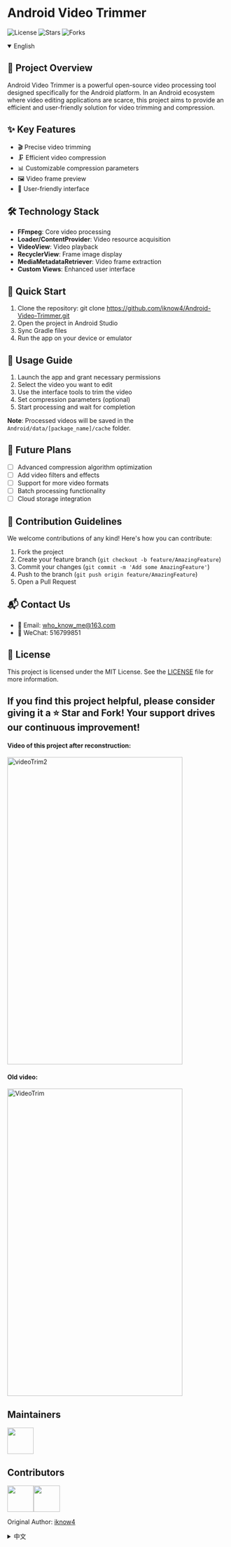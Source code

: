
# Android Video Trimmer

![License](https://img.shields.io/github/license/iknow4/Android-Video-Trimmer)
![Stars](https://img.shields.io/github/stars/iknow4/Android-Video-Trimmer)
![Forks](https://img.shields.io/github/forks/iknow4/Android-Video-Trimmer)

<details open>
<summary>English</summary>

## 📝 Project Overview

Android Video Trimmer is a powerful open-source video processing tool designed specifically for the Android platform. In an Android ecosystem where video editing applications are scarce, this project aims to provide an efficient and user-friendly solution for video trimming and compression.

## ✨ Key Features

- 🎬 Precise video trimming
- 🗜️ Efficient video compression
- 📊 Customizable compression parameters
- 🖼️ Video frame preview
- 📱 User-friendly interface

## 🛠️ Technology Stack

- **FFmpeg**: Core video processing
- **Loader/ContentProvider**: Video resource acquisition
- **VideoView**: Video playback
- **RecyclerView**: Frame image display
- **MediaMetadataRetriever**: Video frame extraction
- **Custom Views**: Enhanced user interface

## 🚀 Quick Start

1. Clone the repository: git clone https://github.com/iknow4/Android-Video-Trimmer.git
2. Open the project in Android Studio
3. Sync Gradle files
4. Run the app on your device or emulator

## 📖 Usage Guide

1. Launch the app and grant necessary permissions
2. Select the video you want to edit
3. Use the interface tools to trim the video
4. Set compression parameters (optional)
5. Start processing and wait for completion

**Note**: Processed videos will be saved in the `Android/data/[package_name]/cache` folder.

## 🔮 Future Plans

- [ ] Advanced compression algorithm optimization
- [ ] Add video filters and effects
- [ ] Support for more video formats
- [ ] Batch processing functionality
- [ ] Cloud storage integration

## 🤝 Contribution Guidelines

We welcome contributions of any kind! Here's how you can contribute:

1. Fork the project
2. Create your feature branch (`git checkout -b feature/AmazingFeature`)
3. Commit your changes (`git commit -m 'Add some AmazingFeature'`)
4. Push to the branch (`git push origin feature/AmazingFeature`)
5. Open a Pull Request

## 📬 Contact Us

- 📧 Email: who_know_me@163.com
- 💬 WeChat: 516799851

## 📄 License

This project is licensed under the MIT License. See the [LICENSE](https://github.com/iknow4/Android-Video-Trimmer/blob/master/LICENSE) file for more information.


## If you find this project helpful, please consider giving it a ⭐️ Star and Fork! Your support drives our continuous improvement!


#### Video of this project after reconstruction:

<img src="https://github.com/iknow4x/iknow.Images/blob/master/gif/videoTrim2.gif?raw=true" width="400" height="700" alt="videoTrim2"/>

#### Old video:
<img src="https://github.com/iknow4x/iknow.Images/blob/master/gif/videoTrim.gif?raw=true" width="400" height="700" alt="VideoTrim"/>

## Maintainers

<a href="https://github.com/iknow4x"><img width="60" height="60" src="https://github.com/iknow4x.png?size=500"/></a>

## Contributors

<a href="https://github.com/dpproduction"><img width="60" height="60" src="https://github.com/dpproduction.png?size=500"/></a><a href="https://github.com/iknow4x"><img width="60" height="60" src="https://github.com/iknow4x.png?size=500"/></a>

Original Author: [iknow4](https://github.com/iknow4x)

</details>

<details>
<summary>中文</summary>

## 📝 项目简介

Android Video Trimmer 是一个强大的开源视频处理工具，专为Android平台设计。在视频编辑应用匮乏的Android生态系统中，本项目旨在提供高效、易用的视频裁剪和压缩解决方案。

## ✨ 主要特性

- 🎬 精确视频裁剪
- 🗜️ 高效视频压缩
- 📊 自定义压缩参数
- 🖼️ 视频帧预览
- 📱 友好的用户界面

## 🛠️ 技术栈

- **FFmpeg**: 视频处理核心
- **Loader/ContentProvider**: 视频资源获取
- **VideoView**: 视频播放
- **RecyclerView**: 帧图片展示
- **MediaMetadataRetriever**: 视频帧提取
- **自定义View**: 交互界面优化

## 🚀 快速开始

1. 克隆仓库:
git clone https://github.com/iknow4/Android-Video-Trimmer.git
2. 在Android Studio中打开项目
3. 同步Gradle文件
4. 运行应用在您的设备或模拟器上

## 📖 使用指南

1. 启动应用，授予必要权限
2. 选择需要编辑的视频
3. 使用界面工具进行视频裁剪
4. 设置压缩参数（可选）
5. 开始处理并等待完成

**注意**: 处理后的视频将保存在 `Android/data/[包名]/cache` 文件夹中。

## 🔮 未来规划

- [ ] 高级压缩算法优化
- [ ] 添加视频滤镜和特效
- [ ] 支持更多视频格式
- [ ] 批量处理功能
- [ ] 云端存储集成

## 🤝 贡献指南

我们欢迎任何形式的贡献！以下是您可以参与的方式：

1. Fork 本项目
2. 创建您的特性分支 (`git checkout -b feature/AmazingFeature`)
3. 提交您的更改 (`git commit -m 'Add some AmazingFeature'`)
4. 推送到分支 (`git push origin feature/AmazingFeature`)
5. 打开一个 Pull Request

## 📬 联系我们

- 📧 Email: who_know_me@163.com
- 💬 WeChat: 516799851

## 📄 许可证

本项目采用 MIT 许可证。查看 [LICENSE](https://github.com/iknow4/Android-Video-Trimmer/blob/master/LICENSE) 文件以获取更多信息。


## 如果您觉得这个项目有帮助，请考虑给它一个 ⭐️ Star 和 Fork！您的支持是我们持续改进的动力！


#### 项目重构后的视频效果:

<img src="https://github.com/iknow4x/iknow.Images/blob/master/gif/videoTrim2.gif?raw=true" width="400" height="700" alt="videoTrim2"/>

#### 项目重构前的视频效果:
<img src="https://github.com/iknow4x/iknow.Images/blob/master/gif/videoTrim.gif?raw=true" width="400" height="700" alt="VideoTrim"/>

## Maintainers

<a href="https://github.com/iknow4x"><img width="60" height="60" src="https://github.com/iknow4x.png?size=500"/></a>

## Contributors

<a href="https://github.com/dpproduction"><img width="60" height="60" src="https://github.com/dpproduction.png?size=500"/></a><a href="https://github.com/iknow4x"><img width="60" height="60" src="https://github.com/iknow4x.png?size=500"/></a>

Original Author: [iknow4](https://github.com/iknow4x)


